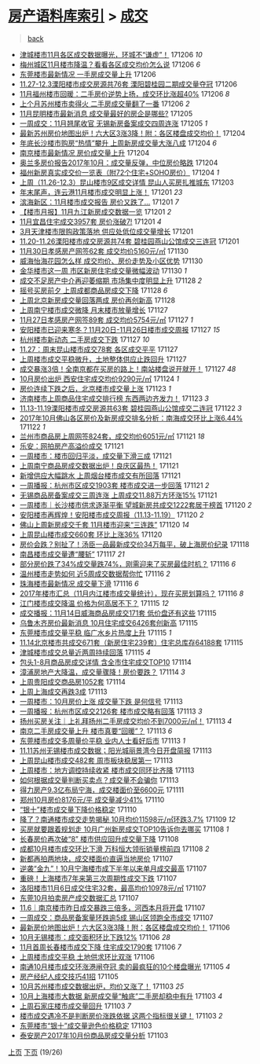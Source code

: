 [房产语料库索引](../../README.md)  > [成交](成交.md)
====
> [back](../README.md)

- [津城楼市11月各区成交数据曝光，环城不“谦虚”！](http://jkwz.applinzi.com/ittc/7044001928508343312.html#%E6%B4%A5%E5%9F%8E%E6%A5%BC%E5%B8%8211%E6%9C%88%E5%90%84%E5%8C%BA%E6%88%90%E4%BA%A4%E6%95%B0%E6%8D%AE%E6%9B%9D%E5%85%89%EF%BC%8C%E7%8E%AF%E5%9F%8E%E4%B8%8D%E2%80%9C%E8%B0%A6%E8%99%9A%E2%80%9D%EF%BC%81) 171206 *10* 
- [梅州城区11月楼市降温？看看各区成交均价怎么说](http://jkwz.applinzi.com/ittc/7043998993317626896.html#%E6%A2%85%E5%B7%9E%E5%9F%8E%E5%8C%BA11%E6%9C%88%E6%A5%BC%E5%B8%82%E9%99%8D%E6%B8%A9%EF%BC%9F%E7%9C%8B%E7%9C%8B%E5%90%84%E5%8C%BA%E6%88%90%E4%BA%A4%E5%9D%87%E4%BB%B7%E6%80%8E%E4%B9%88%E8%AF%B4) 171206 *6* 
- [东莞楼市最新情况 一手房成交量上升](http://jkwz.applinzi.com/ittc/7043931969849656336.html#%E4%B8%9C%E8%8E%9E%E6%A5%BC%E5%B8%82%E6%9C%80%E6%96%B0%E6%83%85%E5%86%B5+%E4%B8%80%E6%89%8B%E6%88%BF%E6%88%90%E4%BA%A4%E9%87%8F%E4%B8%8A%E5%8D%87) 171206  
- [11.27-12.3溧阳楼市成交房源共76套 溧阳碧桂园二期成交量夺冠](http://jkwz.applinzi.com/ittc/7043908893783098385.html#11.27-12.3%E6%BA%A7%E9%98%B3%E6%A5%BC%E5%B8%82%E6%88%90%E4%BA%A4%E6%88%BF%E6%BA%90%E5%85%B176%E5%A5%97+%E6%BA%A7%E9%98%B3%E7%A2%A7%E6%A1%82%E5%9B%AD%E4%BA%8C%E6%9C%9F%E6%88%90%E4%BA%A4%E9%87%8F%E5%A4%BA%E5%86%A0) 171206  
- [11月福州楼市回暖：二手房价逆势上扬，成交环比涨超40%](http://jkwz.applinzi.com/ittc/7043907011450766352.html#11%E6%9C%88%E7%A6%8F%E5%B7%9E%E6%A5%BC%E5%B8%82%E5%9B%9E%E6%9A%96%EF%BC%9A%E4%BA%8C%E6%89%8B%E6%88%BF%E4%BB%B7%E9%80%86%E5%8A%BF%E4%B8%8A%E6%89%AC%EF%BC%8C%E6%88%90%E4%BA%A4%E7%8E%AF%E6%AF%94%E6%B6%A8%E8%B6%8540%25) 171206 *8* 
- [上个月苏州楼市卖得火 二手房成交量翻了一番](http://jkwz.applinzi.com/ittc/7043891471877407760.html#%E4%B8%8A%E4%B8%AA%E6%9C%88%E8%8B%8F%E5%B7%9E%E6%A5%BC%E5%B8%82%E5%8D%96%E5%BE%97%E7%81%AB+%E4%BA%8C%E6%89%8B%E6%88%BF%E6%88%90%E4%BA%A4%E9%87%8F%E7%BF%BB%E4%BA%86%E4%B8%80%E7%95%AA) 171206 *2* 
- [11月昆明楼市最新消息 成交量最好的房企是哪些?](http://jkwz.applinzi.com/ittc/7043560955127006224.html#11%E6%9C%88%E6%98%86%E6%98%8E%E6%A5%BC%E5%B8%82%E6%9C%80%E6%96%B0%E6%B6%88%E6%81%AF+%E6%88%90%E4%BA%A4%E9%87%8F%E6%9C%80%E5%A5%BD%E7%9A%84%E6%88%BF%E4%BC%81%E6%98%AF%E5%93%AA%E4%BA%9B%3F) 171205  
- [一周成交：11月翘尾收官 无锡新房备案成交四周连涨](http://jkwz.applinzi.com/ittc/7043477596480734225.html#%E4%B8%80%E5%91%A8%E6%88%90%E4%BA%A4%EF%BC%9A11%E6%9C%88%E7%BF%98%E5%B0%BE%E6%94%B6%E5%AE%98+%E6%97%A0%E9%94%A1%E6%96%B0%E6%88%BF%E5%A4%87%E6%A1%88%E6%88%90%E4%BA%A4%E5%9B%9B%E5%91%A8%E8%BF%9E%E6%B6%A8) 171205 *1* 
- [最新苏州房价地图出炉！六大区3涨3降！附：各区楼盘成交均价！](http://jkwz.applinzi.com/ittc/7043330439912096529.html#%E6%9C%80%E6%96%B0%E8%8B%8F%E5%B7%9E%E6%88%BF%E4%BB%B7%E5%9C%B0%E5%9B%BE%E5%87%BA%E7%82%89%EF%BC%81%E5%85%AD%E5%A4%A7%E5%8C%BA3%E6%B6%A83%E9%99%8D%EF%BC%81%E9%99%84%EF%BC%9A%E5%90%84%E5%8C%BA%E6%A5%BC%E7%9B%98%E6%88%90%E4%BA%A4%E5%9D%87%E4%BB%B7%EF%BC%81) 171204  
- [年底长沙楼市购房“热情”攀升 上周新房成交量大涨八成](http://jkwz.applinzi.com/ittc/7043277711135474704.html#%E5%B9%B4%E5%BA%95%E9%95%BF%E6%B2%99%E6%A5%BC%E5%B8%82%E8%B4%AD%E6%88%BF%E2%80%9C%E7%83%AD%E6%83%85%E2%80%9D%E6%94%80%E5%8D%87+%E4%B8%8A%E5%91%A8%E6%96%B0%E6%88%BF%E6%88%90%E4%BA%A4%E9%87%8F%E5%A4%A7%E6%B6%A8%E5%85%AB%E6%88%90) 171204 *6* 
- [南京楼市最新情况 房价成交量上升](http://jkwz.applinzi.com/ittc/7043225031675479056.html#%E5%8D%97%E4%BA%AC%E6%A5%BC%E5%B8%82%E6%9C%80%E6%96%B0%E6%83%85%E5%86%B5+%E6%88%BF%E4%BB%B7%E6%88%90%E4%BA%A4%E9%87%8F%E4%B8%8A%E5%8D%87) 171204  
- [奥兰多房价报告2017年10月：成交量反弹，中位房价略跌](http://jkwz.applinzi.com/ittc/7042139974722389009.html#%E5%A5%A5%E5%85%B0%E5%A4%9A%E6%88%BF%E4%BB%B7%E6%8A%A5%E5%91%8A2017%E5%B9%B410%E6%9C%88%EF%BC%9A%E6%88%90%E4%BA%A4%E9%87%8F%E5%8F%8D%E5%BC%B9%EF%BC%8C%E4%B8%AD%E4%BD%8D%E6%88%BF%E4%BB%B7%E7%95%A5%E8%B7%8C) 171204  
- [福州新房真实成交价一览表（附72个住宅+SOHO房价）](http://jkwz.applinzi.com/ittc/7043202615108699152.html#%E7%A6%8F%E5%B7%9E%E6%96%B0%E6%88%BF%E7%9C%9F%E5%AE%9E%E6%88%90%E4%BA%A4%E4%BB%B7%E4%B8%80%E8%A7%88%E8%A1%A8%EF%BC%88%E9%99%8472%E4%B8%AA%E4%BD%8F%E5%AE%85%2BSOHO%E6%88%BF%E4%BB%B7%EF%BC%89) 171204 *1* 
- [上周（11.26-12.3）昆山楼市9区成交详情 昆山人买房扎推城东](http://jkwz.applinzi.com/ittc/7042958689525302288.html#%E4%B8%8A%E5%91%A8%EF%BC%8811.26-12.3%EF%BC%89%E6%98%86%E5%B1%B1%E6%A5%BC%E5%B8%829%E5%8C%BA%E6%88%90%E4%BA%A4%E8%AF%A6%E6%83%85+%E6%98%86%E5%B1%B1%E4%BA%BA%E4%B9%B0%E6%88%BF%E6%89%8E%E6%8E%A8%E5%9F%8E%E4%B8%9C) 171203  
- [年末尾声，连云港11月楼市成交明显上涨！](http://jkwz.applinzi.com/ittc/7042218432798393361.html#%E5%B9%B4%E6%9C%AB%E5%B0%BE%E5%A3%B0%EF%BC%8C%E8%BF%9E%E4%BA%91%E6%B8%AF11%E6%9C%88%E6%A5%BC%E5%B8%82%E6%88%90%E4%BA%A4%E6%98%8E%E6%98%BE%E4%B8%8A%E6%B6%A8%EF%BC%81) 171201 *23* 
- [滨海新区：11月楼市成交报告 房价又跌了…](http://jkwz.applinzi.com/ittc/7042184675060089873.html#%E6%BB%A8%E6%B5%B7%E6%96%B0%E5%8C%BA%EF%BC%9A11%E6%9C%88%E6%A5%BC%E5%B8%82%E6%88%90%E4%BA%A4%E6%8A%A5%E5%91%8A+%E6%88%BF%E4%BB%B7%E5%8F%88%E8%B7%8C%E4%BA%86%E2%80%A6) 171201 *7* 
- [【楼市月报】11月九江新房成交数据一览](http://jkwz.applinzi.com/ittc/7042165738771579920.html#%E3%80%90%E6%A5%BC%E5%B8%82%E6%9C%88%E6%8A%A5%E3%80%9111%E6%9C%88%E4%B9%9D%E6%B1%9F%E6%96%B0%E6%88%BF%E6%88%90%E4%BA%A4%E6%95%B0%E6%8D%AE%E4%B8%80%E8%A7%88) 171201 *2* 
- [11月宜昌住宅成交3957套 房价涨破7!](http://jkwz.applinzi.com/ittc/7042147351018341392.html#11%E6%9C%88%E5%AE%9C%E6%98%8C%E4%BD%8F%E5%AE%85%E6%88%90%E4%BA%A43957%E5%A5%97+%E6%88%BF%E4%BB%B7%E6%B6%A8%E7%A0%B47%21) 171201 *4* 
- [3月天津楼市限购政策落地 供应处低位成交量增长](http://jkwz.applinzi.com/ittc/7042107480052597776.html#3%E6%9C%88%E5%A4%A9%E6%B4%A5%E6%A5%BC%E5%B8%82%E9%99%90%E8%B4%AD%E6%94%BF%E7%AD%96%E8%90%BD%E5%9C%B0+%E4%BE%9B%E5%BA%94%E5%A4%84%E4%BD%8E%E4%BD%8D%E6%88%90%E4%BA%A4%E9%87%8F%E5%A2%9E%E9%95%BF) 171201  
- [11.20-11.26溧阳楼市成交房源共74套 碧桂园燕山公馆成交三连冠](http://jkwz.applinzi.com/ittc/7042044764969501713.html#11.20-11.26%E6%BA%A7%E9%98%B3%E6%A5%BC%E5%B8%82%E6%88%90%E4%BA%A4%E6%88%BF%E6%BA%90%E5%85%B174%E5%A5%97+%E7%A2%A7%E6%A1%82%E5%9B%AD%E7%87%95%E5%B1%B1%E5%85%AC%E9%A6%86%E6%88%90%E4%BA%A4%E4%B8%89%E8%BF%9E%E5%86%A0) 171201  
- [11月30日孝感房产网签62套 成交均价5160元/㎡](http://jkwz.applinzi.com/ittc/7041794428556018704.html#11%E6%9C%8830%E6%97%A5%E5%AD%9D%E6%84%9F%E6%88%BF%E4%BA%A7%E7%BD%91%E7%AD%BE62%E5%A5%97+%E6%88%90%E4%BA%A4%E5%9D%87%E4%BB%B75160%E5%85%83%2F%E3%8E%A1) 171130  
- [威海怡海花园怎么样 成交均价、房价走势及小区优势](http://jkwz.applinzi.com/ittc/7041714654194172945.html#%E5%A8%81%E6%B5%B7%E6%80%A1%E6%B5%B7%E8%8A%B1%E5%9B%AD%E6%80%8E%E4%B9%88%E6%A0%B7+%E6%88%90%E4%BA%A4%E5%9D%87%E4%BB%B7%E3%80%81%E6%88%BF%E4%BB%B7%E8%B5%B0%E5%8A%BF%E5%8F%8A%E5%B0%8F%E5%8C%BA%E4%BC%98%E5%8A%BF) 171130  
- [金华楼市这一周 市区新房住宅成交量微幅波动](http://jkwz.applinzi.com/ittc/7041687715819553808.html#%E9%87%91%E5%8D%8E%E6%A5%BC%E5%B8%82%E8%BF%99%E4%B8%80%E5%91%A8+%E5%B8%82%E5%8C%BA%E6%96%B0%E6%88%BF%E4%BD%8F%E5%AE%85%E6%88%90%E4%BA%A4%E9%87%8F%E5%BE%AE%E5%B9%85%E6%B3%A2%E5%8A%A8) 171130 *1* 
- [成交不足房产中介再迎萎缩期 市场集中度明显上升](http://jkwz.applinzi.com/ittc/7041083584151028753.html#%E6%88%90%E4%BA%A4%E4%B8%8D%E8%B6%B3%E6%88%BF%E4%BA%A7%E4%B8%AD%E4%BB%8B%E5%86%8D%E8%BF%8E%E8%90%8E%E7%BC%A9%E6%9C%9F+%E5%B8%82%E5%9C%BA%E9%9B%86%E4%B8%AD%E5%BA%A6%E6%98%8E%E6%98%BE%E4%B8%8A%E5%8D%87) 171128 *2* 
- [摇号买房前夕 上周成都商品房成交下降](http://jkwz.applinzi.com/ittc/7040940553087222800.html#%E6%91%87%E5%8F%B7%E4%B9%B0%E6%88%BF%E5%89%8D%E5%A4%95+%E4%B8%8A%E5%91%A8%E6%88%90%E9%83%BD%E5%95%86%E5%93%81%E6%88%BF%E6%88%90%E4%BA%A4%E4%B8%8B%E9%99%8D) 171128 *6* 
- [上周北京新房成交量回落两成 房价再创新高](http://jkwz.applinzi.com/ittc/7040901189749703697.html#%E4%B8%8A%E5%91%A8%E5%8C%97%E4%BA%AC%E6%96%B0%E6%88%BF%E6%88%90%E4%BA%A4%E9%87%8F%E5%9B%9E%E8%90%BD%E4%B8%A4%E6%88%90+%E6%88%BF%E4%BB%B7%E5%86%8D%E5%88%9B%E6%96%B0%E9%AB%98) 171128  
- [上周南宁楼市成交微降 月末楼市放量增长](http://jkwz.applinzi.com/ittc/7040681254842795024.html#%E4%B8%8A%E5%91%A8%E5%8D%97%E5%AE%81%E6%A5%BC%E5%B8%82%E6%88%90%E4%BA%A4%E5%BE%AE%E9%99%8D+%E6%9C%88%E6%9C%AB%E6%A5%BC%E5%B8%82%E6%94%BE%E9%87%8F%E5%A2%9E%E9%95%BF) 171127  
- [11月27日孝感房产网签89套 成交均价5754元/㎡](http://jkwz.applinzi.com/ittc/7040680207109850128.html#11%E6%9C%8827%E6%97%A5%E5%AD%9D%E6%84%9F%E6%88%BF%E4%BA%A7%E7%BD%91%E7%AD%BE89%E5%A5%97+%E6%88%90%E4%BA%A4%E5%9D%87%E4%BB%B75754%E5%85%83%2F%E3%8E%A1) 171127 *1* 
- [安阳楼市已迎来寒冬？11月20日-11月26日楼市成交周报](http://jkwz.applinzi.com/ittc/7040676241739351056.html#%E5%AE%89%E9%98%B3%E6%A5%BC%E5%B8%82%E5%B7%B2%E8%BF%8E%E6%9D%A5%E5%AF%92%E5%86%AC%EF%BC%9F11%E6%9C%8820%E6%97%A5-11%E6%9C%8826%E6%97%A5%E6%A5%BC%E5%B8%82%E6%88%90%E4%BA%A4%E5%91%A8%E6%8A%A5) 171127 *15* 
- [杭州楼市新动态 二手房成交下跌](http://jkwz.applinzi.com/ittc/7040592609402160145.html#%E6%9D%AD%E5%B7%9E%E6%A5%BC%E5%B8%82%E6%96%B0%E5%8A%A8%E6%80%81+%E4%BA%8C%E6%89%8B%E6%88%BF%E6%88%90%E4%BA%A4%E4%B8%8B%E8%B7%8C) 171127 *10* 
- [11.27：周末昆山楼市成交78套 各区成交平平](http://jkwz.applinzi.com/ittc/7040582429616636945.html#11.27%EF%BC%9A%E5%91%A8%E6%9C%AB%E6%98%86%E5%B1%B1%E6%A5%BC%E5%B8%82%E6%88%90%E4%BA%A478%E5%A5%97+%E5%90%84%E5%8C%BA%E6%88%90%E4%BA%A4%E5%B9%B3%E5%B9%B3) 171127  
- [上周楼市成交平稳微升，土地整体供应止跌回升](http://jkwz.applinzi.com/ittc/7040574989059752977.html#%E4%B8%8A%E5%91%A8%E6%A5%BC%E5%B8%82%E6%88%90%E4%BA%A4%E5%B9%B3%E7%A8%B3%E5%BE%AE%E5%8D%87%EF%BC%8C%E5%9C%9F%E5%9C%B0%E6%95%B4%E4%BD%93%E4%BE%9B%E5%BA%94%E6%AD%A2%E8%B7%8C%E5%9B%9E%E5%8D%87) 171127  
- [成交暴涨3倍！全南京都在买房的路上！南站楼盘说开就开！](http://jkwz.applinzi.com/ittc/7040545465651692561.html#%E6%88%90%E4%BA%A4%E6%9A%B4%E6%B6%A83%E5%80%8D%EF%BC%81%E5%85%A8%E5%8D%97%E4%BA%AC%E9%83%BD%E5%9C%A8%E4%B9%B0%E6%88%BF%E7%9A%84%E8%B7%AF%E4%B8%8A%EF%BC%81%E5%8D%97%E7%AB%99%E6%A5%BC%E7%9B%98%E8%AF%B4%E5%BC%80%E5%B0%B1%E5%BC%80%EF%BC%81) 171127 *48* 
- [10月房价出炉 西安住宅成交均价9290元/㎡](http://jkwz.applinzi.com/ittc/7039406998733456400.html#10%E6%9C%88%E6%88%BF%E4%BB%B7%E5%87%BA%E7%82%89+%E8%A5%BF%E5%AE%89%E4%BD%8F%E5%AE%85%E6%88%90%E4%BA%A4%E5%9D%87%E4%BB%B79290%E5%85%83%2F%E3%8E%A1) 171124 *1* 
- [房价连续下跌之后，北京楼市成交量上涨](http://jkwz.applinzi.com/ittc/7039075825180214288.html#%E6%88%BF%E4%BB%B7%E8%BF%9E%E7%BB%AD%E4%B8%8B%E8%B7%8C%E4%B9%8B%E5%90%8E%EF%BC%8C%E5%8C%97%E4%BA%AC%E6%A5%BC%E5%B8%82%E6%88%90%E4%BA%A4%E9%87%8F%E4%B8%8A%E6%B6%A8) 171123 *1* 
- [济南楼市上周商品住宅成交排行榜 东西两边齐发力！](http://jkwz.applinzi.com/ittc/7039047136077939728.html#%E6%B5%8E%E5%8D%97%E6%A5%BC%E5%B8%82%E4%B8%8A%E5%91%A8%E5%95%86%E5%93%81%E4%BD%8F%E5%AE%85%E6%88%90%E4%BA%A4%E6%8E%92%E8%A1%8C%E6%A6%9C+%E4%B8%9C%E8%A5%BF%E4%B8%A4%E8%BE%B9%E9%BD%90%E5%8F%91%E5%8A%9B%EF%BC%81) 171123 *3* 
- [11.13-11.19溧阳楼市成交房源共63套 碧桂园燕山公馆成交二连冠](http://jkwz.applinzi.com/ittc/7038709699816457232.html#11.13-11.19%E6%BA%A7%E9%98%B3%E6%A5%BC%E5%B8%82%E6%88%90%E4%BA%A4%E6%88%BF%E6%BA%90%E5%85%B163%E5%A5%97+%E7%A2%A7%E6%A1%82%E5%9B%AD%E7%87%95%E5%B1%B1%E5%85%AC%E9%A6%86%E6%88%90%E4%BA%A4%E4%BA%8C%E8%BF%9E%E5%86%A0) 171122 *3* 
- [2017年10月佛山各区房价及新房成交排名分析：南海成交环比上涨6.44%](http://jkwz.applinzi.com/ittc/7038703191087121424.html#2017%E5%B9%B410%E6%9C%88%E4%BD%9B%E5%B1%B1%E5%90%84%E5%8C%BA%E6%88%BF%E4%BB%B7%E5%8F%8A%E6%96%B0%E6%88%BF%E6%88%90%E4%BA%A4%E6%8E%92%E5%90%8D%E5%88%86%E6%9E%90%EF%BC%9A%E5%8D%97%E6%B5%B7%E6%88%90%E4%BA%A4%E7%8E%AF%E6%AF%94%E4%B8%8A%E6%B6%A86.44%25) 171122 *1* 
- [兰州市商品房上周网签824套，成交均价6051元/㎡](http://jkwz.applinzi.com/ittc/7038442722099201041.html#%E5%85%B0%E5%B7%9E%E5%B8%82%E5%95%86%E5%93%81%E6%88%BF%E4%B8%8A%E5%91%A8%E7%BD%91%E7%AD%BE824%E5%A5%97%EF%BC%8C%E6%88%90%E4%BA%A4%E5%9D%87%E4%BB%B76051%E5%85%83%2F%E3%8E%A1) 171121 *18* 
- [乐安：网拍房产高溢价成交](http://jkwz.applinzi.com/ittc/7038438461642638352.html#%E4%B9%90%E5%AE%89%EF%BC%9A%E7%BD%91%E6%8B%8D%E6%88%BF%E4%BA%A7%E9%AB%98%E6%BA%A2%E4%BB%B7%E6%88%90%E4%BA%A4) 171121  
- [一周楼市：楼市回归平淡，成交量下滑三成](http://jkwz.applinzi.com/ittc/7038421395313263632.html#%E4%B8%80%E5%91%A8%E6%A5%BC%E5%B8%82%EF%BC%9A%E6%A5%BC%E5%B8%82%E5%9B%9E%E5%BD%92%E5%B9%B3%E6%B7%A1%EF%BC%8C%E6%88%90%E4%BA%A4%E9%87%8F%E4%B8%8B%E6%BB%91%E4%B8%89%E6%88%90) 171121  
- [上周南宁商品房成交数据出炉！良庆区最热！](http://jkwz.applinzi.com/ittc/7038414895446508560.html#%E4%B8%8A%E5%91%A8%E5%8D%97%E5%AE%81%E5%95%86%E5%93%81%E6%88%BF%E6%88%90%E4%BA%A4%E6%95%B0%E6%8D%AE%E5%87%BA%E7%82%89%EF%BC%81%E8%89%AF%E5%BA%86%E5%8C%BA%E6%9C%80%E7%83%AD%EF%BC%81) 171121  
- [新增供应大幅跳水 上周烟台楼市成交有所回落](http://jkwz.applinzi.com/ittc/7038345131118298128.html#%E6%96%B0%E5%A2%9E%E4%BE%9B%E5%BA%94%E5%A4%A7%E5%B9%85%E8%B7%B3%E6%B0%B4+%E4%B8%8A%E5%91%A8%E7%83%9F%E5%8F%B0%E6%A5%BC%E5%B8%82%E6%88%90%E4%BA%A4%E6%9C%89%E6%89%80%E5%9B%9E%E8%90%BD) 171121  
- [一周播报：杭州市区成交1903套 楼市成交进一步回落](http://jkwz.applinzi.com/ittc/7038231131038680080.html#%E4%B8%80%E5%91%A8%E6%92%AD%E6%8A%A5%EF%BC%9A%E6%9D%AD%E5%B7%9E%E5%B8%82%E5%8C%BA%E6%88%90%E4%BA%A41903%E5%A5%97+%E6%A5%BC%E5%B8%82%E6%88%90%E4%BA%A4%E8%BF%9B%E4%B8%80%E6%AD%A5%E5%9B%9E%E8%90%BD) 171121 *2* 
- [无锡商品房备案成交三周连涨 上周成交11.88万方环涨15%](http://jkwz.applinzi.com/ittc/7038231130451477521.html#%E6%97%A0%E9%94%A1%E5%95%86%E5%93%81%E6%88%BF%E5%A4%87%E6%A1%88%E6%88%90%E4%BA%A4%E4%B8%89%E5%91%A8%E8%BF%9E%E6%B6%A8+%E4%B8%8A%E5%91%A8%E6%88%90%E4%BA%A411.88%E4%B8%87%E6%96%B9%E7%8E%AF%E6%B6%A815%25) 171121  
- [一周楼市｜长沙楼市供求逐渐平衡 望城新房共成交1222套居于榜首](http://jkwz.applinzi.com/ittc/7038091799845930001.html#%E4%B8%80%E5%91%A8%E6%A5%BC%E5%B8%82%EF%BD%9C%E9%95%BF%E6%B2%99%E6%A5%BC%E5%B8%82%E4%BE%9B%E6%B1%82%E9%80%90%E6%B8%90%E5%B9%B3%E8%A1%A1+%E6%9C%9B%E5%9F%8E%E6%96%B0%E6%88%BF%E5%85%B1%E6%88%90%E4%BA%A41222%E5%A5%97%E5%B1%85%E4%BA%8E%E6%A6%9C%E9%A6%96) 171120 *2* 
- [安阳楼市再辉煌！安阳楼市成交周报（11.13-11.19）](http://jkwz.applinzi.com/ittc/7038087427040740368.html#%E5%AE%89%E9%98%B3%E6%A5%BC%E5%B8%82%E5%86%8D%E8%BE%89%E7%85%8C%EF%BC%81%E5%AE%89%E9%98%B3%E6%A5%BC%E5%B8%82%E6%88%90%E4%BA%A4%E5%91%A8%E6%8A%A5%EF%BC%8811.13-11.19%EF%BC%89) 171120 *2* 
- [佛山上周新房成交千套 11月楼市迎来“三连跌”](http://jkwz.applinzi.com/ittc/7038063579700397072.html#%E4%BD%9B%E5%B1%B1%E4%B8%8A%E5%91%A8%E6%96%B0%E6%88%BF%E6%88%90%E4%BA%A4%E5%8D%83%E5%A5%97+11%E6%9C%88%E6%A5%BC%E5%B8%82%E8%BF%8E%E6%9D%A5%E2%80%9C%E4%B8%89%E8%BF%9E%E8%B7%8C%E2%80%9D) 171120 *14* 
- [上周昆山楼市成交660套 环比上涨36%](http://jkwz.applinzi.com/ittc/7037972985036669969.html#%E4%B8%8A%E5%91%A8%E6%98%86%E5%B1%B1%E6%A5%BC%E5%B8%82%E6%88%90%E4%BA%A4660%E5%A5%97+%E7%8E%AF%E6%AF%94%E4%B8%8A%E6%B6%A836%25) 171120  
- [房价会跌？别扯了！汤臣一品最新成交价34万每平，破上海房价纪录](http://jkwz.applinzi.com/ittc/7037185196615533584.html#%E6%88%BF%E4%BB%B7%E4%BC%9A%E8%B7%8C%EF%BC%9F%E5%88%AB%E6%89%AF%E4%BA%86%EF%BC%81%E6%B1%A4%E8%87%A3%E4%B8%80%E5%93%81%E6%9C%80%E6%96%B0%E6%88%90%E4%BA%A4%E4%BB%B734%E4%B8%87%E6%AF%8F%E5%B9%B3%EF%BC%8C%E7%A0%B4%E4%B8%8A%E6%B5%B7%E6%88%BF%E4%BB%B7%E7%BA%AA%E5%BD%95) 171118  
- [南昌楼市成交量遭“腰斩”](http://jkwz.applinzi.com/ittc/7036844938350822417.html#%E5%8D%97%E6%98%8C%E6%A5%BC%E5%B8%82%E6%88%90%E4%BA%A4%E9%87%8F%E9%81%AD%E2%80%9C%E8%85%B0%E6%96%A9%E2%80%9D) 171117 *21* 
- [部分房价跌了34%成交量跌74%，刚需迎来了买房最佳时机？](http://jkwz.applinzi.com/ittc/7036637942318105617.html#%E9%83%A8%E5%88%86%E6%88%BF%E4%BB%B7%E8%B7%8C%E4%BA%8634%25%E6%88%90%E4%BA%A4%E9%87%8F%E8%B7%8C74%25%EF%BC%8C%E5%88%9A%E9%9C%80%E8%BF%8E%E6%9D%A5%E4%BA%86%E4%B9%B0%E6%88%BF%E6%9C%80%E4%BD%B3%E6%97%B6%E6%9C%BA%EF%BC%9F) 171116 *6* 
- [温州楼市走势如何 近5周成交数据帮你忙](http://jkwz.applinzi.com/ittc/7036624914449171472.html#%E6%B8%A9%E5%B7%9E%E6%A5%BC%E5%B8%82%E8%B5%B0%E5%8A%BF%E5%A6%82%E4%BD%95+%E8%BF%915%E5%91%A8%E6%88%90%E4%BA%A4%E6%95%B0%E6%8D%AE%E5%B8%AE%E4%BD%A0%E5%BF%99) 171116 *2* 
- [珠海楼市最新情况 成交量下滑](http://jkwz.applinzi.com/ittc/7036509204154680337.html#%E7%8F%A0%E6%B5%B7%E6%A5%BC%E5%B8%82%E6%9C%80%E6%96%B0%E6%83%85%E5%86%B5+%E6%88%90%E4%BA%A4%E9%87%8F%E4%B8%8B%E6%BB%91) 171116 *6* 
- [2017年楼市汇总（11月内江楼市成交量统计），现在买房划算吗？](http://jkwz.applinzi.com/ittc/7036457605185143824.html#2017%E5%B9%B4%E6%A5%BC%E5%B8%82%E6%B1%87%E6%80%BB%EF%BC%8811%E6%9C%88%E5%86%85%E6%B1%9F%E6%A5%BC%E5%B8%82%E6%88%90%E4%BA%A4%E9%87%8F%E7%BB%9F%E8%AE%A1%EF%BC%89%EF%BC%8C%E7%8E%B0%E5%9C%A8%E4%B9%B0%E6%88%BF%E5%88%92%E7%AE%97%E5%90%97%EF%BC%9F) 171116 *8* 
- [江门楼市成交降温 价格为何高居不下？](http://jkwz.applinzi.com/ittc/7036203678774592529.html#%E6%B1%9F%E9%97%A8%E6%A5%BC%E5%B8%82%E6%88%90%E4%BA%A4%E9%99%8D%E6%B8%A9+%E4%BB%B7%E6%A0%BC%E4%B8%BA%E4%BD%95%E9%AB%98%E5%B1%85%E4%B8%8D%E4%B8%8B%EF%BC%9F) 171115 *12* 
- [成交播报：11月14日威海商品房成交171套 低价盘还有这些](http://jkwz.applinzi.com/ittc/7036191562223059985.html#%E6%88%90%E4%BA%A4%E6%92%AD%E6%8A%A5%EF%BC%9A11%E6%9C%8814%E6%97%A5%E5%A8%81%E6%B5%B7%E5%95%86%E5%93%81%E6%88%BF%E6%88%90%E4%BA%A4171%E5%A5%97+%E4%BD%8E%E4%BB%B7%E7%9B%98%E8%BF%98%E6%9C%89%E8%BF%99%E4%BA%9B) 171115  
- [乌鲁木齐房价最新消息 10月住宅成交6426套创新高](http://jkwz.applinzi.com/ittc/7036120287551161360.html#%E4%B9%8C%E9%B2%81%E6%9C%A8%E9%BD%90%E6%88%BF%E4%BB%B7%E6%9C%80%E6%96%B0%E6%B6%88%E6%81%AF+10%E6%9C%88%E4%BD%8F%E5%AE%85%E6%88%90%E4%BA%A46426%E5%A5%97%E5%88%9B%E6%96%B0%E9%AB%98) 171115  
- [东莞楼市成交量平稳 临广水乡片热度上升](http://jkwz.applinzi.com/ittc/7036095163020084241.html#%E4%B8%9C%E8%8E%9E%E6%A5%BC%E5%B8%82%E6%88%90%E4%BA%A4%E9%87%8F%E5%B9%B3%E7%A8%B3+%E4%B8%B4%E5%B9%BF%E6%B0%B4%E4%B9%A1%E7%89%87%E7%83%AD%E5%BA%A6%E4%B8%8A%E5%8D%87) 171115 *1* 
- [11.14北京楼市共成交671套（新房住宅239套）住宅总库存64188套](http://jkwz.applinzi.com/ittc/7036095041683063824.html#11.14%E5%8C%97%E4%BA%AC%E6%A5%BC%E5%B8%82%E5%85%B1%E6%88%90%E4%BA%A4671%E5%A5%97%EF%BC%88%E6%96%B0%E6%88%BF%E4%BD%8F%E5%AE%85239%E5%A5%97%EF%BC%89%E4%BD%8F%E5%AE%85%E6%80%BB%E5%BA%93%E5%AD%9864188%E5%A5%97) 171115  
- [津城楼市成交总量近两周持续回落](http://jkwz.applinzi.com/ittc/7035953306927629328.html#%E6%B4%A5%E5%9F%8E%E6%A5%BC%E5%B8%82%E6%88%90%E4%BA%A4%E6%80%BB%E9%87%8F%E8%BF%91%E4%B8%A4%E5%91%A8%E6%8C%81%E7%BB%AD%E5%9B%9E%E8%90%BD) 171115 *4* 
- [包头1-8月商品房成交详情 含全市住宅成交TOP10](http://jkwz.applinzi.com/ittc/7035770407469204496.html#%E5%8C%85%E5%A4%B41-8%E6%9C%88%E5%95%86%E5%93%81%E6%88%BF%E6%88%90%E4%BA%A4%E8%AF%A6%E6%83%85+%E5%90%AB%E5%85%A8%E5%B8%82%E4%BD%8F%E5%AE%85%E6%88%90%E4%BA%A4TOP10) 171114  
- [漳浦房地产大降温，成交量骤降！房价要跌？](http://jkwz.applinzi.com/ittc/7035766109385524241.html#%E6%BC%B3%E6%B5%A6%E6%88%BF%E5%9C%B0%E4%BA%A7%E5%A4%A7%E9%99%8D%E6%B8%A9%EF%BC%8C%E6%88%90%E4%BA%A4%E9%87%8F%E9%AA%A4%E9%99%8D%EF%BC%81%E6%88%BF%E4%BB%B7%E8%A6%81%E8%B7%8C%EF%BC%9F) 171114 *3* 
- [上周贵阳成交商品房1052套](http://jkwz.applinzi.com/ittc/7035744362326131728.html#%E4%B8%8A%E5%91%A8%E8%B4%B5%E9%98%B3%E6%88%90%E4%BA%A4%E5%95%86%E5%93%81%E6%88%BF1052%E5%A5%97) 171114  
- [上周上海成交再跌3成](http://jkwz.applinzi.com/ittc/7035494199921738769.html#%E4%B8%8A%E5%91%A8%E4%B8%8A%E6%B5%B7%E6%88%90%E4%BA%A4%E5%86%8D%E8%B7%8C3%E6%88%90) 171113  
- [一周楼市：10月房价上涨 成交量下跌 是何信号](http://jkwz.applinzi.com/ittc/7035472168920548368.html#%E4%B8%80%E5%91%A8%E6%A5%BC%E5%B8%82%EF%BC%9A10%E6%9C%88%E6%88%BF%E4%BB%B7%E4%B8%8A%E6%B6%A8+%E6%88%90%E4%BA%A4%E9%87%8F%E4%B8%8B%E8%B7%8C+%E6%98%AF%E4%BD%95%E4%BF%A1%E5%8F%B7) 171113  
- [一周播报：杭州市区成交2126套 楼市成交略有回落](http://jkwz.applinzi.com/ittc/7035471215500723217.html#%E4%B8%80%E5%91%A8%E6%92%AD%E6%8A%A5%EF%BC%9A%E6%9D%AD%E5%B7%9E%E5%B8%82%E5%8C%BA%E6%88%90%E4%BA%A42126%E5%A5%97+%E6%A5%BC%E5%B8%82%E6%88%90%E4%BA%A4%E7%95%A5%E6%9C%89%E5%9B%9E%E8%90%BD) 171113 *3* 
- [扬州买房关注｜上礼拜扬州二手房成交均价不到7000元/㎡！](http://jkwz.applinzi.com/ittc/7035462780658910225.html#%E6%89%AC%E5%B7%9E%E4%B9%B0%E6%88%BF%E5%85%B3%E6%B3%A8%EF%BD%9C%E4%B8%8A%E7%A4%BC%E6%8B%9C%E6%89%AC%E5%B7%9E%E4%BA%8C%E6%89%8B%E6%88%BF%E6%88%90%E4%BA%A4%E5%9D%87%E4%BB%B7%E4%B8%8D%E5%88%B07000%E5%85%83%2F%E3%8E%A1%EF%BC%81) 171113 *4* 
- [南京二手房成交量上升 楼市真要“回暖”？](http://jkwz.applinzi.com/ittc/7035452403078398992.html#%E5%8D%97%E4%BA%AC%E4%BA%8C%E6%89%8B%E6%88%BF%E6%88%90%E4%BA%A4%E9%87%8F%E4%B8%8A%E5%8D%87+%E6%A5%BC%E5%B8%82%E7%9C%9F%E8%A6%81%E2%80%9C%E5%9B%9E%E6%9A%96%E2%80%9D%EF%BC%9F) 171113 *6* 
- [东莞楼市成交多周量价平稳 业内人士看好后市](http://jkwz.applinzi.com/ittc/7035386984904786961.html#%E4%B8%9C%E8%8E%9E%E6%A5%BC%E5%B8%82%E6%88%90%E4%BA%A4%E5%A4%9A%E5%91%A8%E9%87%8F%E4%BB%B7%E5%B9%B3%E7%A8%B3+%E4%B8%9A%E5%86%85%E4%BA%BA%E5%A3%AB%E7%9C%8B%E5%A5%BD%E5%90%8E%E5%B8%82) 171113 *1* 
- [11.11苏州无锡楼市成交数据；阳光城丽景湾今日开盘简报](http://jkwz.applinzi.com/ittc/7035386018151269393.html#11.11%E8%8B%8F%E5%B7%9E%E6%97%A0%E9%94%A1%E6%A5%BC%E5%B8%82%E6%88%90%E4%BA%A4%E6%95%B0%E6%8D%AE%EF%BC%9B%E9%98%B3%E5%85%89%E5%9F%8E%E4%B8%BD%E6%99%AF%E6%B9%BE%E4%BB%8A%E6%97%A5%E5%BC%80%E7%9B%98%E7%AE%80%E6%8A%A5) 171113  
- [上周昆山楼市成交482套 周市板块稳居第一](http://jkwz.applinzi.com/ittc/7035383225340396560.html#%E4%B8%8A%E5%91%A8%E6%98%86%E5%B1%B1%E6%A5%BC%E5%B8%82%E6%88%90%E4%BA%A4482%E5%A5%97+%E5%91%A8%E5%B8%82%E6%9D%BF%E5%9D%97%E7%A8%B3%E5%B1%85%E7%AC%AC%E4%B8%80) 171113  
- [上周楼市：地方调控持续收紧 楼市成交同环比齐降](http://jkwz.applinzi.com/ittc/7035359672247256080.html#%E4%B8%8A%E5%91%A8%E6%A5%BC%E5%B8%82%EF%BC%9A%E5%9C%B0%E6%96%B9%E8%B0%83%E6%8E%A7%E6%8C%81%E7%BB%AD%E6%94%B6%E7%B4%A7+%E6%A5%BC%E5%B8%82%E6%88%90%E4%BA%A4%E5%90%8C%E7%8E%AF%E6%AF%94%E9%BD%90%E9%99%8D) 171113  
- [如何根据成交量判断买卖点？成交量不会骗你](http://jkwz.applinzi.com/ittc/7035351325804594193.html#%E5%A6%82%E4%BD%95%E6%A0%B9%E6%8D%AE%E6%88%90%E4%BA%A4%E9%87%8F%E5%88%A4%E6%96%AD%E4%B9%B0%E5%8D%96%E7%82%B9%EF%BC%9F%E6%88%90%E4%BA%A4%E9%87%8F%E4%B8%8D%E4%BC%9A%E9%AA%97%E4%BD%A0) 171113  
- [得力房产9.3亿布局宁海，成交楼面价至6600元](http://jkwz.applinzi.com/ittc/7034567979373691921.html#%E5%BE%97%E5%8A%9B%E6%88%BF%E4%BA%A79.3%E4%BA%BF%E5%B8%83%E5%B1%80%E5%AE%81%E6%B5%B7%EF%BC%8C%E6%88%90%E4%BA%A4%E6%A5%BC%E9%9D%A2%E4%BB%B7%E8%87%B36600%E5%85%83) 171111  
- [郑州10月房价8176元/平 成交量减少41%](http://jkwz.applinzi.com/ittc/7034433140779648017.html#%E9%83%91%E5%B7%9E10%E6%9C%88%E6%88%BF%E4%BB%B78176%E5%85%83%2F%E5%B9%B3+%E6%88%90%E4%BA%A4%E9%87%8F%E5%87%8F%E5%B0%9141%25) 171110  
- [“银十”楼市成交量下降价格稳定](http://jkwz.applinzi.com/ittc/7034224285361636369.html#%E2%80%9C%E9%93%B6%E5%8D%81%E2%80%9D%E6%A5%BC%E5%B8%82%E6%88%90%E4%BA%A4%E9%87%8F%E4%B8%8B%E9%99%8D%E4%BB%B7%E6%A0%BC%E7%A8%B3%E5%AE%9A) 171110  
- [降了？南通楼市成交走势揭秘 10月均价11598元/㎡环跌3.7%](http://jkwz.applinzi.com/ittc/7033909082321323024.html#%E9%99%8D%E4%BA%86%EF%BC%9F%E5%8D%97%E9%80%9A%E6%A5%BC%E5%B8%82%E6%88%90%E4%BA%A4%E8%B5%B0%E5%8A%BF%E6%8F%AD%E7%A7%98+10%E6%9C%88%E5%9D%87%E4%BB%B711598%E5%85%83%2F%E3%8E%A1%E7%8E%AF%E8%B7%8C3.7%25) 171109 *12* 
- [买房就要跟着规划走 10月广州新房成交TOP10告诉你去哪买](http://jkwz.applinzi.com/ittc/7033592287370675216.html#%E4%B9%B0%E6%88%BF%E5%B0%B1%E8%A6%81%E8%B7%9F%E7%9D%80%E8%A7%84%E5%88%92%E8%B5%B0+10%E6%9C%88%E5%B9%BF%E5%B7%9E%E6%96%B0%E6%88%BF%E6%88%90%E4%BA%A4TOP10%E5%91%8A%E8%AF%89%E4%BD%A0%E5%8E%BB%E5%93%AA%E4%B9%B0) 171108 *1* 
- [长春房价再次破“8” 楼市供应回升成交量下降](http://jkwz.applinzi.com/ittc/7033500155377091601.html#%E9%95%BF%E6%98%A5%E6%88%BF%E4%BB%B7%E5%86%8D%E6%AC%A1%E7%A0%B4%E2%80%9C8%E2%80%9D+%E6%A5%BC%E5%B8%82%E4%BE%9B%E5%BA%94%E5%9B%9E%E5%8D%87%E6%88%90%E4%BA%A4%E9%87%8F%E4%B8%8B%E9%99%8D) 171108  
- [成都10月楼市成交环比下滑 万科恒大领衔销量榜前四](http://jkwz.applinzi.com/ittc/7033354366818452497.html#%E6%88%90%E9%83%BD10%E6%9C%88%E6%A5%BC%E5%B8%82%E6%88%90%E4%BA%A4%E7%8E%AF%E6%AF%94%E4%B8%8B%E6%BB%91+%E4%B8%87%E7%A7%91%E6%81%92%E5%A4%A7%E9%A2%86%E8%A1%94%E9%94%80%E9%87%8F%E6%A6%9C%E5%89%8D%E5%9B%9B) 171108 *2* 
- [新都再拍两地块，成交楼面价直逼当地房价](http://jkwz.applinzi.com/ittc/7033291488740508688.html#%E6%96%B0%E9%83%BD%E5%86%8D%E6%8B%8D%E4%B8%A4%E5%9C%B0%E5%9D%97%EF%BC%8C%E6%88%90%E4%BA%A4%E6%A5%BC%E9%9D%A2%E4%BB%B7%E7%9B%B4%E9%80%BC%E5%BD%93%E5%9C%B0%E6%88%BF%E4%BB%B7) 171107  
- [逆袭“金九”！10月宁海楼市成下半年以来单月成交最高](http://jkwz.applinzi.com/ittc/7033246761815114768.html#%E9%80%86%E8%A2%AD%E2%80%9C%E9%87%91%E4%B9%9D%E2%80%9D%EF%BC%8110%E6%9C%88%E5%AE%81%E6%B5%B7%E6%A5%BC%E5%B8%82%E6%88%90%E4%B8%8B%E5%8D%8A%E5%B9%B4%E4%BB%A5%E6%9D%A5%E5%8D%95%E6%9C%88%E6%88%90%E4%BA%A4%E6%9C%80%E9%AB%98) 171107  
- [重磅！上海楼市7年来第三次周期性成交下跌](http://jkwz.applinzi.com/ittc/7033166705977721872.html#%E9%87%8D%E7%A3%85%EF%BC%81%E4%B8%8A%E6%B5%B7%E6%A5%BC%E5%B8%827%E5%B9%B4%E6%9D%A5%E7%AC%AC%E4%B8%89%E6%AC%A1%E5%91%A8%E6%9C%9F%E6%80%A7%E6%88%90%E4%BA%A4%E4%B8%8B%E8%B7%8C) 171107  
- [洛阳楼市11月6日成交住宅32套，最高均价10978元/㎡](http://jkwz.applinzi.com/ittc/7033145634557789201.html#%E6%B4%9B%E9%98%B3%E6%A5%BC%E5%B8%8211%E6%9C%886%E6%97%A5%E6%88%90%E4%BA%A4%E4%BD%8F%E5%AE%8532%E5%A5%97%EF%BC%8C%E6%9C%80%E9%AB%98%E5%9D%87%E4%BB%B710978%E5%85%83%2F%E3%8E%A1) 171107  
- [东莞10月拍卖房产成交数据汇总](http://jkwz.applinzi.com/ittc/7033142599278396433.html#%E4%B8%9C%E8%8E%9E10%E6%9C%88%E6%8B%8D%E5%8D%96%E6%88%BF%E4%BA%A7%E6%88%90%E4%BA%A4%E6%95%B0%E6%8D%AE%E6%B1%87%E6%80%BB) 171107  
- [11.6｜南京楼市昨日成交暴跌三倍多，河西本月将开盘](http://jkwz.applinzi.com/ittc/7033142107664024592.html#11.6%EF%BD%9C%E5%8D%97%E4%BA%AC%E6%A5%BC%E5%B8%82%E6%98%A8%E6%97%A5%E6%88%90%E4%BA%A4%E6%9A%B4%E8%B7%8C%E4%B8%89%E5%80%8D%E5%A4%9A%EF%BC%8C%E6%B2%B3%E8%A5%BF%E6%9C%AC%E6%9C%88%E5%B0%86%E5%BC%80%E7%9B%98) 171107  
- [一周成交：商品房备案量环跌逾5成 锡山区领跑全市成交](http://jkwz.applinzi.com/ittc/7033084193851048977.html#%E4%B8%80%E5%91%A8%E6%88%90%E4%BA%A4%EF%BC%9A%E5%95%86%E5%93%81%E6%88%BF%E5%A4%87%E6%A1%88%E9%87%8F%E7%8E%AF%E8%B7%8C%E9%80%BE5%E6%88%90+%E9%94%A1%E5%B1%B1%E5%8C%BA%E9%A2%86%E8%B7%91%E5%85%A8%E5%B8%82%E6%88%90%E4%BA%A4) 171107  
- [最新房价地图出炉！六大区3涨3降！附：各区楼盘成交均价！](http://jkwz.applinzi.com/ittc/7032945782330754065.html#%E6%9C%80%E6%96%B0%E6%88%BF%E4%BB%B7%E5%9C%B0%E5%9B%BE%E5%87%BA%E7%82%89%EF%BC%81%E5%85%AD%E5%A4%A7%E5%8C%BA3%E6%B6%A83%E9%99%8D%EF%BC%81%E9%99%84%EF%BC%9A%E5%90%84%E5%8C%BA%E6%A5%BC%E7%9B%98%E6%88%90%E4%BA%A4%E5%9D%87%E4%BB%B7%EF%BC%81) 171106  
- [10月无锡楼市：成交面积环比下跌12%](http://jkwz.applinzi.com/ittc/7032785262369834000.html#10%E6%9C%88%E6%97%A0%E9%94%A1%E6%A5%BC%E5%B8%82%EF%BC%9A%E6%88%90%E4%BA%A4%E9%9D%A2%E7%A7%AF%E7%8E%AF%E6%AF%94%E4%B8%8B%E8%B7%8C12%25) 171106 *28* 
- [11月首周长春楼市成交下降 住宅成交1790套](http://jkwz.applinzi.com/ittc/7032773519824389137.html#11%E6%9C%88%E9%A6%96%E5%91%A8%E9%95%BF%E6%98%A5%E6%A5%BC%E5%B8%82%E6%88%90%E4%BA%A4%E4%B8%8B%E9%99%8D+%E4%BD%8F%E5%AE%85%E6%88%90%E4%BA%A41790%E5%A5%97) 171106 *7* 
- [上周楼市成交平稳 土地供求环比双涨](http://jkwz.applinzi.com/ittc/7032760239890367505.html#%E4%B8%8A%E5%91%A8%E6%A5%BC%E5%B8%82%E6%88%90%E4%BA%A4%E5%B9%B3%E7%A8%B3+%E5%9C%9F%E5%9C%B0%E4%BE%9B%E6%B1%82%E7%8E%AF%E6%AF%94%E5%8F%8C%E6%B6%A8) 171106  
- [南通10月楼市成交环涨港闸夺冠 卖的最疯狂的10个楼盘曝光](http://jkwz.applinzi.com/ittc/7032597656684200977.html#%E5%8D%97%E9%80%9A10%E6%9C%88%E6%A5%BC%E5%B8%82%E6%88%90%E4%BA%A4%E7%8E%AF%E6%B6%A8%E6%B8%AF%E9%97%B8%E5%A4%BA%E5%86%A0+%E5%8D%96%E7%9A%84%E6%9C%80%E7%96%AF%E7%8B%82%E7%9A%8410%E4%B8%AA%E6%A5%BC%E7%9B%98%E6%9B%9D%E5%85%89) 171105 *4* 
- [房产经纪人成交技巧41招](http://jkwz.applinzi.com/ittc/7032404242931909649.html#%E6%88%BF%E4%BA%A7%E7%BB%8F%E7%BA%AA%E4%BA%BA%E6%88%90%E4%BA%A4%E6%8A%80%E5%B7%A741%E6%8B%9B) 171105  
- [10月苏州楼市成交数据出炉，均价又涨了！](http://jkwz.applinzi.com/ittc/7031847126806561808.html#10%E6%9C%88%E8%8B%8F%E5%B7%9E%E6%A5%BC%E5%B8%82%E6%88%90%E4%BA%A4%E6%95%B0%E6%8D%AE%E5%87%BA%E7%82%89%EF%BC%8C%E5%9D%87%E4%BB%B7%E5%8F%88%E6%B6%A8%E4%BA%86%EF%BC%81) 171103 *25* 
- [10月上海楼市大数据 新房成交量“触底”二手房却稳中有升](http://jkwz.applinzi.com/ittc/7031728250580108304.html#10%E6%9C%88%E4%B8%8A%E6%B5%B7%E6%A5%BC%E5%B8%82%E5%A4%A7%E6%95%B0%E6%8D%AE+%E6%96%B0%E6%88%BF%E6%88%90%E4%BA%A4%E9%87%8F%E2%80%9C%E8%A7%A6%E5%BA%95%E2%80%9D%E4%BA%8C%E6%89%8B%E6%88%BF%E5%8D%B4%E7%A8%B3%E4%B8%AD%E6%9C%89%E5%8D%87) 171103 *4* 
- [上周石家庄楼市成交量回升](http://jkwz.applinzi.com/ittc/7031735632148300817.html#%E4%B8%8A%E5%91%A8%E7%9F%B3%E5%AE%B6%E5%BA%84%E6%A5%BC%E5%B8%82%E6%88%90%E4%BA%A4%E9%87%8F%E5%9B%9E%E5%8D%87) 171103 *7* 
- [楼市成交遇冷不是判断房价涨跌依据 这两个指标很关键！](http://jkwz.applinzi.com/ittc/7031733237834056721.html#%E6%A5%BC%E5%B8%82%E6%88%90%E4%BA%A4%E9%81%87%E5%86%B7%E4%B8%8D%E6%98%AF%E5%88%A4%E6%96%AD%E6%88%BF%E4%BB%B7%E6%B6%A8%E8%B7%8C%E4%BE%9D%E6%8D%AE+%E8%BF%99%E4%B8%A4%E4%B8%AA%E6%8C%87%E6%A0%87%E5%BE%88%E5%85%B3%E9%94%AE%EF%BC%81) 171103 *2* 
- [东莞楼市“银十”成交量逊色价格稳定](http://jkwz.applinzi.com/ittc/7031662874504725520.html#%E4%B8%9C%E8%8E%9E%E6%A5%BC%E5%B8%82%E2%80%9C%E9%93%B6%E5%8D%81%E2%80%9D%E6%88%90%E4%BA%A4%E9%87%8F%E9%80%8A%E8%89%B2%E4%BB%B7%E6%A0%BC%E7%A8%B3%E5%AE%9A) 171103  
- [泰安房产2017年10月份商品房成交量分析](http://jkwz.applinzi.com/ittc/7031657117319169041.html#%E6%B3%B0%E5%AE%89%E6%88%BF%E4%BA%A72017%E5%B9%B410%E6%9C%88%E4%BB%BD%E5%95%86%E5%93%81%E6%88%BF%E6%88%90%E4%BA%A4%E9%87%8F%E5%88%86%E6%9E%90) 171103  


 [上页](成交20.md) [下页](成交18.md)          (19/26)